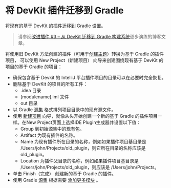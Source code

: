 # 将 DevKit 插件迁移到 Gradle

<!-- Copyright 2000-2022 JetBrains s.r.o. and contributors. Use of this source code is governed by the Apache 2.0 license. -->

<link-summary>将现有的基于 DevKit 的插件迁移到 Gradle 设置。</link-summary>

> 请参阅[改进插件 #3 – 从 DevKit 迁移到 Gradle 构建系统](https://blog.jetbrains.com/platform/2021/12/migration-from-devkit-to-the-gradle-build-system/)逐步演练的博客文章。

将使用旧 DevKit 方法创建的插件（可用于[创建主题](creating_theme_project.md)）转换为基于 Gradle 的插件项目，
可以使用 <control>New Project（新建项目）</control> 向导来创建围绕现有基于 DevKit 的项目的基于 Gradle 的项目：
* 确保包含基于 Devkit 的 IntelliJ 平台插件项目的目录可以在必要时完全恢复。
* 删除基于 DevKit 的项目的所有工件：
    * <path>.idea</path> 目录
    * <path>[modulename].iml</path> 文件
    * <path>out</path> 目录
* 以 Gradle [源集](https://docs.gradle.org/current/userguide/java_plugin.html#sec:java_project_layout) 格式排列项目目录中的现有源文件。
* 使用 <control>[新建项目](creating_plugin_project.md#create-ide-plugin)</control> 向导，就像从头开始创建一个新的基于 Gradle 的插件项目一样。在<control>New Project</control>页面上选择<control>IDE Plugin</control>生成器并设置以下值：
    * <control>Group</control> 到初始源集中的现有包。
    * <control>Artifact</control> 为现有插件的名称。
    * <control>Name</control> 为现有插件所在目录的名称，例如如果插件项目基目录是 <path>/Users/john/Projects/old_plugin</path>，则它所在目录的名称应该是 <path>old_plugin</path>。
    * <control>Location</control> 为插件父目录的名称，例如如果插件项目基目录是 <path>/Users/john/Projects/old_plugin</path>，则应该是 <path>/Users/john/Projects</path>。
* 单击 <control>Finish（完成）</control> 创建新的基于 Gradle 的插件。
* 使用 Gradle [源集](https://www.jetbrains.com/help/idea/gradle.html#gradle_source_sets) 根据需要 [添加更多模块](https://www.jetbrains.com/help/idea/gradle.html#gradle_add_module) 。
